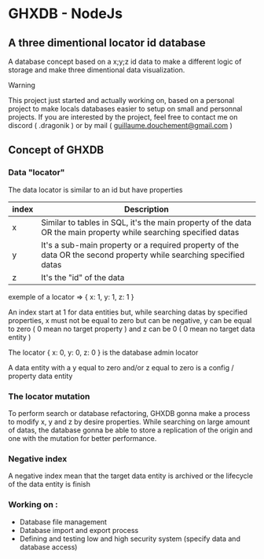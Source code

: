 # GHXDB - NodeJs
## A three dimentional locator id database

A database concept based on a x;y;z id data to make a different logic of storage and make three dimentional data visualization.

> [!WARNING]
> This project just started and actually working on, based on a personal project to make locals databases easier to setup on small and personnal projects. If you are interested by the project, feel free to contact me on discord ( .dragonik ) or by mail ( guillaume.douchement@gmail.com )

## Concept of GHXDB
### Data "locator"
The data locator is similar to an id but have properties

| index | Description |
| --- | --- |
| x | Similar to tables in SQL, it's the main property of the data OR the main property while searching specified datas |
| y | It's a sub-main property or a required property of the data OR the second property while searching specified datas |
| z | It's the "id" of the data |

exemple of a locator => { x: 1, y: 1, z: 1 }

An index start at 1 for data entities but, while searching datas by specified properties, x must not be equal to zero but can be negative, y can be equal to zero ( 0 mean no target property ) and z can be 0 ( 0 mean no target data entity )

The locator { x: 0, y: 0, z: 0 } is the database admin locator

A data entity with a y equal to zero and/or z equal to zero is a config / property data entity

### The locator mutation
To perform search or database refactoring, GHXDB gonna make a process to modify x, y and z by desire properties. While searching on large amount of datas, the database gonna be able to store a replication of the origin and one with the mutation for better performance.

### Negative index
A negative index mean that the target data entity is archived or the lifecycle of the data entity is finish



### Working on :
* Database file management
* Database import and export process
* Defining and testing low and high security system (specify data and database access)